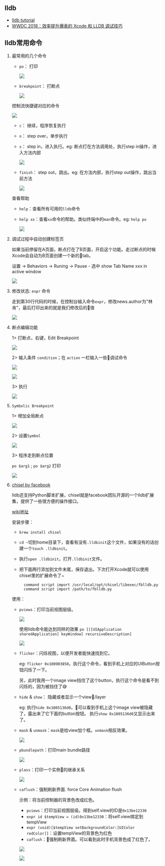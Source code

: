 ## lldb

+ [lldb tutorial](https://lldb.llvm.org/tutorial.html)
+ [WWDC 2018：效率提升爆表的 Xcode 和 LLDB 调试技巧](https://juejin.im/post/5b1cd870e51d4506dc0ac76c)


## lldb常用命令

1. 最常用的几个命令

    + `po`： 打印

        ![](../../src/imgs/lldb/po_self.jpg)

    + `breakpoint`： 打断点

        ![](../../src/imgs/lldb/breakpoint.jpg)
    
    控制流快捷键对应的命令

    ![](../../src/imgs/lldb/lldb_shortcuts.png)

    + `c`： 继续，程序恢复执行
    + `n`： step over，单步执行 
    + `s`： step in，进入执行。eg: 断点打在方法调用处，执行step in操作，进入方法内部

        ![](../../src/imgs/lldb/lldb_s.jpg)

    + `finish`： step out，跳出。eg: 在方法内部，执行step out操作，跳出当前方法

        ![](../../src/imgs/lldb/lldb_s_out.png)

    查看帮助

    + `help`：查看所有可用的`lldb`命令
    + `help xx`：查看`xx`命令的帮助。类似终端中的`man`命令。eg: `help po`

        ![](../../src/imgs/lldb/lldb_help.png)

2. 调试过程中自动创建标签页

    如果当前停留在A页面，断点打在了B页面，开启这个功能。走过断点的时候Xcode会自动为B页面创建一个新的tab。

    设置 -> Behaviors -> Runing -> Pause - 选中 show Tab Name xxx in active window

    ![](../../src/imgs/lldb/lldb_debug.jpg)


3. 修改状态: `expr` 命令

    走到第30行代码的时候，在控制台输入命令`expr`，修改news.author为"林肯"，最后打印出来的就是我们修改后的值

    ![](../../src/imgs/lldb/lldb_expr.jpg)

4. 断点编辑功能

    1> 打断点，右键，Edit Breakpoint

    ![](../../src/imgs/lldb/edit_break.jpg)

    2> 输入条件 `condition`；在 `action` 一栏输入一些调试命令

    ![](../../src/imgs/lldb/edit_condi_1.jpg)

    ![](../../src/imgs/lldb/edit_condi_2.jpg)

    3> 执行

    ![](../../src/imgs/lldb/edit_condi_3.jpg)

5. `Symbolic Breakpoint`

    1> 增加全局断点 

    ![](../../src/imgs/lldb/add_global_breakpoint.jpg)

    2> 设置`Symbol`

    ![](../../src/imgs/lldb/set_symbol.jpg)

    3> 程序走到断点位置

    `po $arg1` ; `po $arg2` 打印

    ![](../../src/imgs/lldb/set_symbol_1.jpg)

6. [chisel by facebook](https://github.com/facebook/chisel) 

    lldb还支持Python脚本扩展，chisel就是facebook团队开源的一个lldb扩展集，提供了一些很方便的操作接口。

    [wiki地址](https://github.com/facebook/chisel/wiki)
    
    安装步骤：

    + `brew install chisel`
    
    + `cd ~`切到home目录下，查看有没有`.lldbinit`这个文件，如果没有的话创建一个`touch .lldbinit`。
    
    + 执行`open .lldbinit`，打开`.lldbinit`文件。
    
    + 把下面两行添加到文件末尾，保存退出。下次打开Xcode就可以使用chisel里的扩展命令了~

            command script import /usr/local/opt/chisel/libexec/fblldb.py
            command script import /path/to/fblldb.py

    使用：

    + `pviews`：打印当前视图层级。

        ![](../../src/imgs/lldb/pviews.png)

        使用lldb命令能达到同样的效果 `po [[[UIApplication sharedApplication] keyWindow] recursiveDescription]`

        ![](../../src/imgs/lldb/po_view.png)
    
    + `flicker`：闪烁视图，以便开发者能快速找到它。

        eg: `flicker 0x100903850`，执行这个命令，看到手机上对应的UIButton按钮闪烁了一下。

        另，此时我用一个image view挡住了这个button，执行这个命令是看不到闪烁的，因为被挡住了😅

    + `hide` & `show`： 隐藏或者显示一个view/layer

        eg: 执行`hide 0x1005136d0`，可以看到手机上这个image view被隐藏了，露出来了它下面的button按钮。
        执行`show 0x1005136d0`又显示出来了。

    + `mask` & `unmask`：`mask`是给view加个框。`unmask`相反效果。

        ![](../../src/imgs/lldb/cisle_mask.png)
    
    + `pbundlepath`：打印main bundle路径

       ![](../../src/imgs/lldb/cisle_pbundlepath.png)

    + `plass`：打印一个实例的继承关系

        ![](../../src/imgs/lldb/cisle_pclass.png)

    + `caflush`：强制刷新界面. force Core Animation flush

        示例：将当前控制器的背景色改成红色。

        - `pviews`：打印当前视图层级。得到self.view的ID是`0x13be12330`
        - `expr id $tempView = (id)0x13be12330`：将self.view绑定到tempView
        - `expr (void)[$tempView setBackgroundColor:[UIColor redColor]]`：设置tempView的背景色为红色
        - `caflush`：强制刷新界面。可以看到此时手机背景色成了红色了。

        ![](../../src/imgs/lldb/cisle_cflush.jpg)

        ![](../../src/imgs/lldb/cisle_flush_example.PNG)

